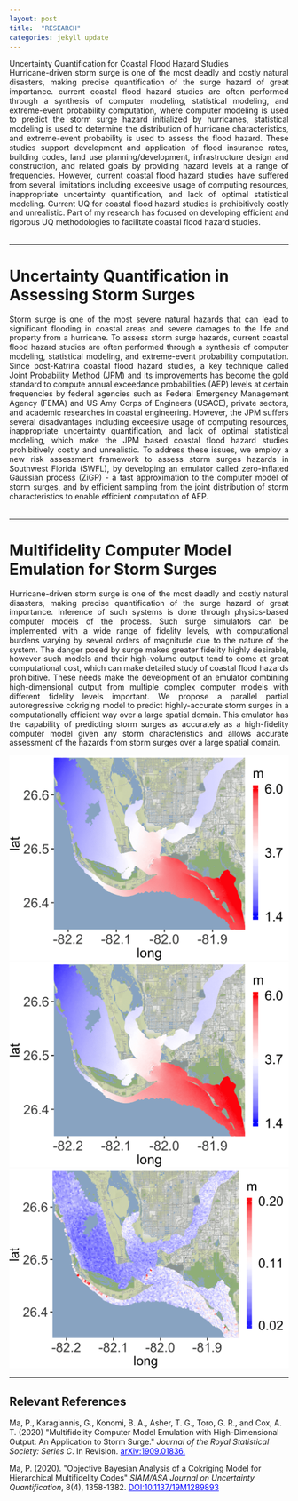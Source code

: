 ```yaml
---
layout: post
title:  "RESEARCH"
categories: jekyll update
---
```


<head style="text-align: center;">Uncertainty Quantification for Coastal Flood Hazard Studies</head> <br>
<div style="text-align: justify; line-height: 1.2em;">
Hurricane-driven storm surge is one of the most deadly and costly natural disasters, making precise quantification of the surge hazard of great importance. current coastal flood hazard studies are often performed through a synthesis of computer modeling, statistical modeling, and extreme-event probability computation, where computer modeling is used to predict the storm surge hazard initialized by hurricanes, statistical modeling is used to determine the distribution of hurricane characteristics, and extreme-event probability is used to assess the flood hazard. These studies support development and application of flood insurance rates, building codes, land use planning/development, infrastructure design and construction, and related goals by providing hazard levels at a range of frequencies. However, current coastal flood hazard studies have suffered from several limitations including exceesive usage of computing resources, inappropriate uncertainty quantification, and lack of optimal statistical modeling. Current UQ for coastal flood hazard studies is prohibitively costly and unrealistic. Part of my research has focused on developing efficient and rigorous UQ methodologies to facilitate coastal flood hazard studies.  
</div>
<br>


------
Uncertainty Quantification in Assessing Storm Surges 
===
<div style="text-align: justify; line-height: 1.2em;">
Storm surge is one of the most severe natural hazards that can lead to significant flooding in coastal areas and severe damages to the life and property from a hurricane. To assess storm surge hazards, current coastal flood hazard studies are often performed through a synthesis of computer modeling, statistical modeling, and extreme-event probability computation.  Since post-Katrina coastal flood hazard studies, a key technique called Joint Probability Method (JPM) and its improvements has become the gold standard to compute annual exceedance probabilities (AEP) levels at certain frequencies by federal agencies such as Federal Emergency Management Agency (FEMA) and US Amy Corps of Engineers (USACE), private sectors, and academic researches in coastal engineering. However, the JPM  suffers several disadvantages including exceesive usage of computing resources, inappropriate uncertainty quantification, and lack of optimal statistical modeling, which make the JPM based coastal flood hazard studies prohibitively costly and unrealistic. To address these issues, we employ a new risk assessment framework to assess storm surges hazards in Southwest Florida (SWFL), by developing an emulator called zero-inflated Gaussian process (ZiGP) - a fast approximation to the computer model of storm surges, and by efficient sampling from the joint distribution of storm characteristics to enable efficient computation of AEP. 
</div>
<br>

------
Multifidelity Computer Model Emulation for Storm Surges
===
<div style="text-align: justify; line-height: 1.2em;">
Hurricane-driven storm surge is one of the most deadly and costly natural disasters, making precise quantification of the surge hazard of great importance. Inference of such systems is done through physics-based computer models of the process. Such surge simulators can be implemented with a wide range of fidelity levels, with computational burdens varying by several orders of magnitude due to the nature of the system. The danger posed by surge makes greater fidelity highly desirable, however such models and their high-volume output tend to come at great computational cost, which can make detailed study of coastal flood hazards prohibitive. These needs make the development of an emulator combining high-dimensional output from multiple complex computer models with different fidelity levels important. We propose a parallel partial autoregressive cokriging model to predict highly-accurate storm surges in a computationally efficient way over a large spatial domain. This emulator has the capability of predicting storm surges as accurately as a high-fidelity computer model given any storm characteristics and allows accurate assessment of the hazards from storm surges over a large spatial domain.
</div>

![SWAN+ADCIRC simulation](/images/map_tesing_run_161_selected_LHS4A.png)
![PP cokriging predictions](/images/map_predmu_run_161_selected_LHS4A.png)
![PP cokriging standard Errors](/images/map_predSE_run_161_selected_LHS4A.png)



------
Relevant References 
------
<!-- Ma, P., Berger, J. O., Asher, T. G., Toro, G. R., and Cox, A. T. "Uncertainty Quantification in Assessing Storm Surges". In preparation. -->


Ma, P., Karagiannis, G., Konomi, B. A., Asher, T. G., Toro, G. R., and Cox, A. T. (2020) "Multifidelity Computer Model Emulation with High-Dimensional Output: An Application to Storm Surge." <em>Journal of the Royal Statistical Society: Series C</em>. In Revision. <a href="https://arxiv.org/abs/1909.01836" target="blank" style="color:blue;">arXiv:1909.01836.</a>

Ma, P. (2020). "Objective Bayesian Analysis of a Cokriging Model for Hierarchical Multifidelity Codes" <em>SIAM/ASA Journal on Uncertainty Quantification</em>, 8(4), 1358-1382. <a href="https://doi.org/10.1137/19M1289893" style="color:blue;">DOI:10.1137/19M1289893
